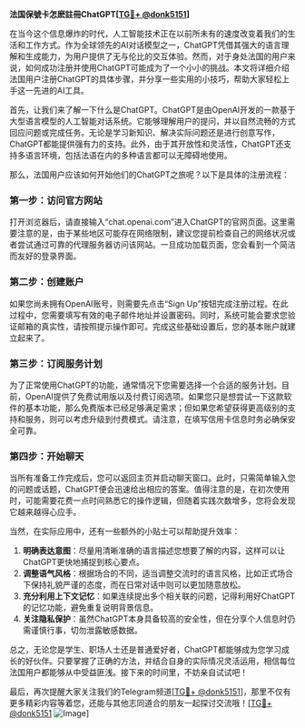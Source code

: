**法国保號卡怎麽註冊ChatGPT[[TG💪+ @donk5151](https://t.me/s/donk5151)]**

在当今这个信息爆炸的时代，人工智能技术正在以前所未有的速度改变着我们的生活和工作方式。作为全球领先的AI对话模型之一，ChatGPT凭借其强大的语言理解和生成能力，为用户提供了无与伦比的交互体验。然而，对于身处法国的用户来说，如何成功注册并使用ChatGPT可能成为了一个小小的挑战。本文将详细介绍法国用户注册ChatGPT的具体步骤，并分享一些实用的小技巧，帮助大家轻松上手这一先进的AI工具。

首先，让我们来了解一下什么是ChatGPT。ChatGPT是由OpenAI开发的一款基于大型语言模型的人工智能对话系统。它能够理解用户的提问，并以自然流畅的方式回应问题或完成任务。无论是学习新知识、解决实际问题还是进行创意写作，ChatGPT都能提供强有力的支持。此外，由于其开放性和灵活性，ChatGPT还支持多语言环境，包括法语在内的多种语言都可以无障碍地使用。

那么，法国用户应该如何开始他们的ChatGPT之旅呢？以下是具体的注册流程：

### 第一步：访问官方网站

打开浏览器后，请直接输入“chat.openai.com”进入ChatGPT的官网页面。这里需要注意的是，由于某些地区可能存在网络限制，建议您提前检查自己的网络状况或者尝试通过可靠的代理服务器访问该网站。一旦成功加载页面，您会看到一个简洁而友好的登录界面。

### 第二步：创建账户

如果您尚未拥有OpenAI账号，则需要先点击“Sign Up”按钮完成注册过程。在此过程中，您需要填写有效的电子邮件地址并设置密码。同时，系统可能会要求您验证邮箱的真实性，请按照提示操作即可。完成这些基础设置后，您的基本账户就建立起来了。

### 第三步：订阅服务计划

为了正常使用ChatGPT的功能，通常情况下您需要选择一个合适的服务计划。目前，OpenAI提供了免费试用版以及付费订阅选项。如果您只是想尝试一下这款软件的基本功能，那么免费版本已经足够满足需求；但如果您希望获得更高级别的支持和服务，则可以考虑升级到付费模式。请注意，在填写信用卡信息时务必确保安全可靠。

### 第四步：开始聊天

当所有准备工作完成后，您可以返回主页并启动聊天窗口。此时，只需简单输入您的问题或话题，ChatGPT便会迅速给出相应的答案。值得注意的是，在初次使用时，可能需要花费一点时间熟悉它的操作逻辑，但随着实践次数增多，您将会发现它越来越得心应手。

当然，在实际应用中，还有一些额外的小贴士可以帮助提升效率：

1. **明确表达意图**：尽量用清晰准确的语言描述您想要了解的内容，这样可以让ChatGPT更快地捕捉到核心要点。
2. **调整语气风格**：根据场合的不同，适当调整交流时的语言风格，比如正式场合下保持礼貌严谨的态度，而在日常对话中则可以更加随意放松。
3. **充分利用上下文记忆**：如果连续提出多个相关联的问题，记得利用好ChatGPT的记忆功能，避免重复说明背景信息。
4. **关注隐私保护**：虽然ChatGPT本身具备较高的安全性，但在分享个人信息时仍需谨慎行事，切勿泄露敏感数据。

总之，无论您是学生、职场人士还是普通爱好者，ChatGPT都能够成为您学习成长的好伙伴。只要掌握了正确的方法，并结合自身的实际情况灵活运用，相信每位法国用户都能够从中受益匪浅。接下来的时间里，不妨亲自试试吧！

最后，再次提醒大家关注我们的Telegram频道[[TG💪+ @donk5151](https://t.me/s/donk5151)]，那里不仅有更多精彩内容等着您，还能与其他志同道合的朋友一起探讨交流哦！[[TG💪+ @donk5151](https://t.me/s/donk5151) ![Image](https://i.postimg.cc/rwNCRYN7/Snipaste-2025-04-30-17-27-05.png)]
